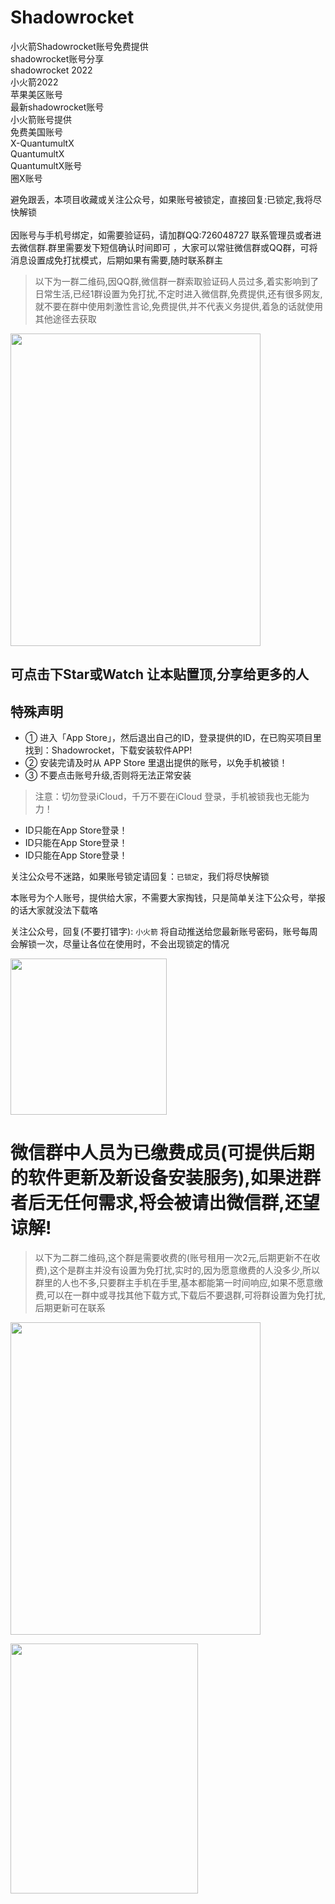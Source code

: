 # Shadowrocket

小火箭Shadowrocket账号免费提供 </br>
shadowrocket账号分享</br> 
shadowrocket 2022 </br>
小火箭2022 </br>
苹果美区账号 </br>
最新shadowrocket账号 </br>
小火箭账号提供</br>
免费美国账号</br>
X-QuantumultX</br>
QuantumultX</br>
QuantumultX账号</br>
圈X账号</br>

避免跟丢，本项目收藏或关注公众号，如果账号被锁定，直接回复:已锁定,我将尽快解锁</br></br>
因账号与手机号绑定，如需要验证码，请加群QQ:726048727 联系管理员或者进去微信群.群里需要发下短信确认时间即可 ，大家可以常驻微信群或QQ群，可将消息设置成免打扰模式，后期如果有需要,随时联系群主

> 以下为一群二维码,因QQ群,微信群一群索取验证码人员过多,着实影响到了日常生活,已经1群设置为免打扰,不定时进入微信群,免费提供,还有很多网友,就不要在群中使用刺激性言论,免费提供,并不代表义务提供,着急的话就使用其他途径去获取

<img src="https://user-images.githubusercontent.com/10216673/163908102-eae73b6a-590c-4e84-9475-bb7f9068e8fc.png" width=400 height=500></img>



## 可点击下Star或Watch 让本贴置顶,分享给更多的人


## 特殊声明

- ① 进入「App Store」，然后退出自己的ID，登录提供的ID，在已购买项目里找到：Shadowrocket，下载安装软件APP!
- ② 安装完请及时从 APP Store 里退出提供的账号，以免手机被锁！
- ③ 不要点击账号升级,否则将无法正常安装


> 注意：切勿登录iCloud，千万不要在iCloud 登录，手机被锁我也无能为力！

* ID只能在App Store登录！
* ID只能在App Store登录！
* ID只能在App Store登录！


关注公众号不迷路，如果账号锁定请回复：`已锁定`，我们将尽快解锁

本账号为个人账号，提供给大家，不需要大家掏钱，只是简单关注下公众号，举报的话大家就没法下载咯

关注公众号，回复(不要打错字):   `小火箭`  将自动推送给您最新账号密码，账号每周会解锁一次，尽量让各位在使用时，不会出现锁定的情况


<img src="https://user-images.githubusercontent.com/10216673/160290184-10b0a57a-c27d-4024-98f5-785bfe0c7b8f.jpg" width=250 height=250></img>






# 微信群中人员为已缴费成员(可提供后期的软件更新及新设备安装服务),如果进群者后无任何需求,将会被请出微信群,还望谅解!


> 以下为二群二维码,这个群是需要收费的(账号租用一次2元,后期更新不在收费),这个是群主并没有设置为免打扰,实时的,因为愿意缴费的人没多少,所以群里的人也不多,只要群主手机在手里,基本都能第一时间响应,如果不愿意缴费,可以在一群中或寻找其他下载方式,下载后不要退群,可将群设置为免打扰,后期更新可在联系

<img src="https://user-images.githubusercontent.com/10216673/164372203-0a2ad1ff-fc07-4df4-a420-fd5d7ccb5402.png" width=400 height=500></img>



<img src="https://user-images.githubusercontent.com/10216673/161399779-c6534580-127d-4833-bd23-53c85912992c.png" width=300 height=400></img>

